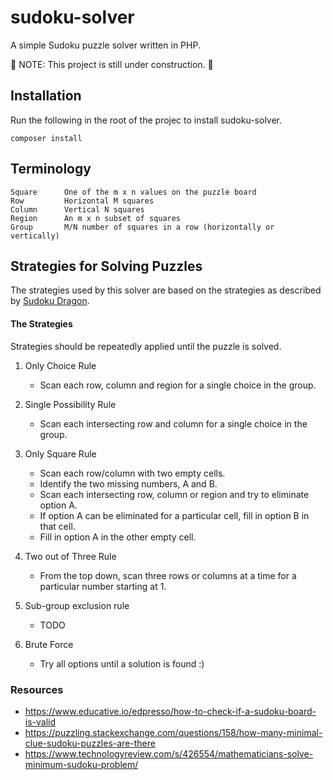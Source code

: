 # sudoku-solver
A simple Sudoku puzzle solver written in PHP.

:rotating_light: NOTE: This project is still under construction. :rotating_light:

## Installation
Run the following in the root of the projec to install sudoku-solver.

    composer install

## Terminology
    
    Square      One of the m x n values on the puzzle board
    Row         Horizontal M squares
    Column      Vertical N squares
    Region      An m x n subset of squares
    Group       M/N number of squares in a row (horizontally or vertically) 

## Strategies for Solving Puzzles
The strategies used by this solver are based on the strategies as described by [Sudoku Dragon](http://www.sudokudragon.com/sudokustrategy.htm).

#### The Strategies
Strategies should be repeatedly applied until the puzzle is solved.

1. Only Choice Rule
   * Scan each row, column and region for a single choice in the group.
   
2. Single Possibility Rule
    * Scan each intersecting row and column for a single choice in the group.
    
3. Only Square Rule
    * Scan each row/column with two empty cells.
	* Identify the two missing numbers, A and B.
	* Scan each intersecting row, column or region and try to eliminate option A.
	* If option A can be eliminated for a particular cell, fill in option B in that cell.
	* Fill in option A in the other empty cell.
	
4. Two out of Three Rule
    * From the top down, scan three rows or columns at a time for a particular number starting at 1.

5. Sub-group exclusion rule
    * TODO

6. Brute Force
    * Try all options until a solution is found :)

### Resources
* https://www.educative.io/edpresso/how-to-check-if-a-sudoku-board-is-valid
* https://puzzling.stackexchange.com/questions/158/how-many-minimal-clue-sudoku-puzzles-are-there
* https://www.technologyreview.com/s/426554/mathematicians-solve-minimum-sudoku-problem/
